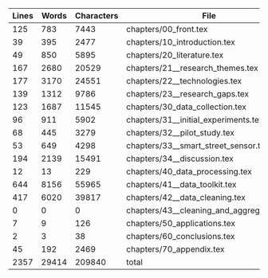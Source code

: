 Lines|Words|Characters|File
---|---|---|---
125|783|7443|chapters/00_front.tex
39|395|2477|chapters/10_introduction.tex
49|850|5895|chapters/20_literature.tex
167|2680|20529|chapters/21__research_themes.tex
177|3170|24551|chapters/22__technologies.tex
139|1312|9786|chapters/23__research_gaps.tex
123|1687|11545|chapters/30_data_collection.tex
96|911|5902|chapters/31__initial_experiments.tex
68|445|3279|chapters/32__pilot_study.tex
53|649|4298|chapters/33__smart_street_sensor.tex
194|2139|15491|chapters/34__discussion.tex
12|13|229|chapters/40_data_processing.tex
644|8156|55965|chapters/41__data_toolkit.tex
417|6020|39817|chapters/42__data_cleaning.tex
0|0|0|chapters/43__cleaning_and_aggregation.tex
7|9|126|chapters/50_applications.tex
2|3|38|chapters/60_conclusions.tex
45|192|2469|chapters/70_appendix.tex
2357|29414|209840|total
